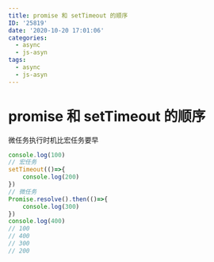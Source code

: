 ```yaml
---
title: promise 和 setTimeout 的顺序
ID: '25819'
date: '2020-10-20 17:01:06'
categories:
  - async
  - js-asyn
tags:
  - async
  - js-asyn
---
```


# promise 和 setTimeout 的顺序

微任务执行时机比宏任务要早

``` js 
console.log(100)
// 宏任务
setTimeout(()=>{
    console.log(200)
})
// 微任务
Promise.resolve().then(()=>{
    console.log(300)
})
console.log(400)
// 100
// 400
// 300
// 200
```
 
 
 
 
 
 
 
 
 
 
 
 
 
 
 
 
 
 
 
 
 
